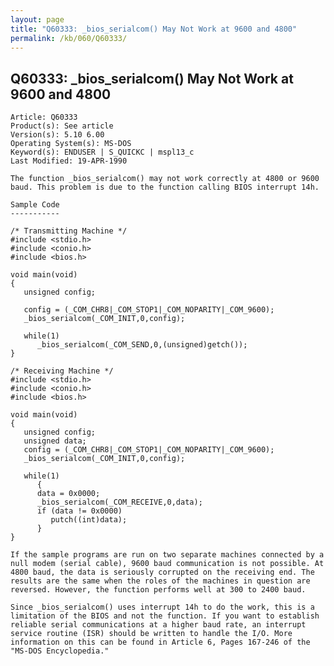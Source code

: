 ```yaml
---
layout: page
title: "Q60333: _bios_serialcom() May Not Work at 9600 and 4800"
permalink: /kb/060/Q60333/
---
```


## Q60333: _bios_serialcom() May Not Work at 9600 and 4800

	Article: Q60333
	Product(s): See article
	Version(s): 5.10 6.00
	Operating System(s): MS-DOS
	Keyword(s): ENDUSER | S_QUICKC | mspl13_c
	Last Modified: 19-APR-1990
	
	The function _bios_serialcom() may not work correctly at 4800 or 9600
	baud. This problem is due to the function calling BIOS interrupt 14h.
	
	Sample Code
	-----------
	
	/* Transmitting Machine */
	#include <stdio.h>
	#include <conio.h>
	#include <bios.h>
	
	void main(void)
	{
	   unsigned config;
	
	   config = (_COM_CHR8|_COM_STOP1|_COM_NOPARITY|_COM_9600);
	   _bios_serialcom(_COM_INIT,0,config);
	
	   while(1)
	      _bios_serialcom(_COM_SEND,0,(unsigned)getch());
	}
	
	/* Receiving Machine */
	#include <stdio.h>
	#include <conio.h>
	#include <bios.h>
	
	void main(void)
	{
	   unsigned config;
	   unsigned data;
	   config = (_COM_CHR8|_COM_STOP1|_COM_NOPARITY|_COM_9600);
	   _bios_serialcom(_COM_INIT,0,config);
	
	   while(1)
	      {
	      data = 0x0000;
	      _bios_serialcom(_COM_RECEIVE,0,data);
	      if (data != 0x0000)
	         putch((int)data);
	      }
	}
	
	If the sample programs are run on two separate machines connected by a
	null modem (serial cable), 9600 baud communication is not possible. At
	4800 baud, the data is seriously corrupted on the receiving end. The
	results are the same when the roles of the machines in question are
	reversed. However, the function performs well at 300 to 2400 baud.
	
	Since _bios_serialcom() uses interrupt 14h to do the work, this is a
	limitation of the BIOS and not the function. If you want to establish
	reliable serial communications at a higher baud rate, an interrupt
	service routine (ISR) should be written to handle the I/O. More
	information on this can be found in Article 6, Pages 167-246 of the
	"MS-DOS Encyclopedia."
